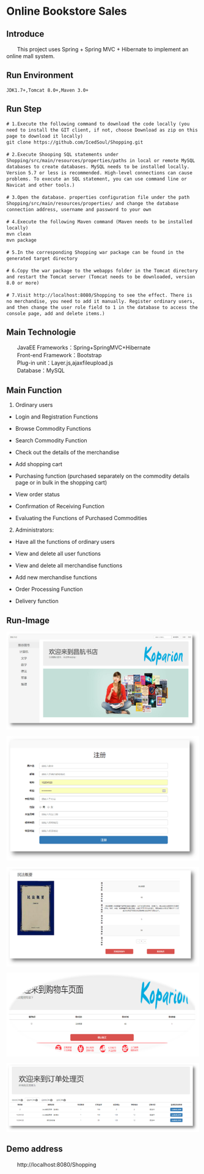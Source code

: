 # Online Bookstore Sales
## Introduce
　　This project uses Spring + Spring MVC + Hibernate to implement an online mall system.
## Run Environment
    JDK1.7+,Tomcat 8.0+,Maven 3.0+
## Run Step

```shell
# 1.Execute the following command to download the code locally (you need to install the GIT client, if not, choose Download as zip on this page to download it locally)
git clone https://github.com/IcedSoul/Shopping.git

# 2.Execute Shooping SQL statements under Shopping/src/main/resources/properties/paths in local or remote MySQL databases to create databases. MySQL needs to be installed locally. Version 5.7 or less is recommended. High-level connections can cause problems. To execute an SQL statement, you can use command line or Navicat and other tools.)

# 3.Open the database. properties configuration file under the path Shopping/src/main/resources/properties/ and change the database connection address, username and password to your own

# 4.Execute the following Maven command (Maven needs to be installed locally)
mvn clean
mvn package

# 5.In the corresponding Shopping war package can be found in the generated target directory

# 6.Copy the war package to the webapps folder in the Tomcat directory and restart the Tomcat server (Tomcat needs to be downloaded, version 8.0 or more)

# 7.Visit http://localhost:8080/Shopping to see the effect. There is no merchandise, you need to add it manually. Register ordinary users, and then change the user role field to 1 in the database to access the console page, add and delete items.)
```
## Main Technologie
　　JavaEE Frameworks：Spring+SpringMVC+Hibernate<br/>
　　Front-end Framework：Bootstrap<br/>
　　Plug-in unit：Layer.js,ajaxfileupload.js<br/>
　　Database：MySQL<br/>

## Main Function
1. Ordinary users
- Login and Registration Functions

- Browse Commodity Functions

- Search Commodity Function

- Check out the details of the merchandise

- Add shopping cart

- Purchasing function (purchased separately on the commodity details page or in bulk in the shopping cart)

- View order status

- Confirmation of Receiving Function

- Evaluating the Functions of Purchased Commodities

  

2. Administrators:
- Have all the functions of ordinary users

- View and delete all user functions

- View and delete all merchandise functions

- Add new merchandise functions

- Order Processing Function

- Delivery function

## Run-Image

 ![image](https://github.com/zhanwenxun/Online-Bookstore-Sales-System/blob/master/run-image/image1.png)

 ![image](https://github.com/zhanwenxun/Online-Bookstore-Sales-System/blob/master/run-image/image2.png)

 ![image](https://github.com/zhanwenxun/Online-Bookstore-Sales-System/blob/master/run-image/image3.png)

 ![image](https://github.com/zhanwenxun/Online-Bookstore-Sales-System/blob/master/run-image/image4.png)

 ![image](https://github.com/zhanwenxun/Online-Bookstore-Sales-System/blob/master/run-image/image5.png)

## Demo address
　　http://localhost:8080/Shopping
